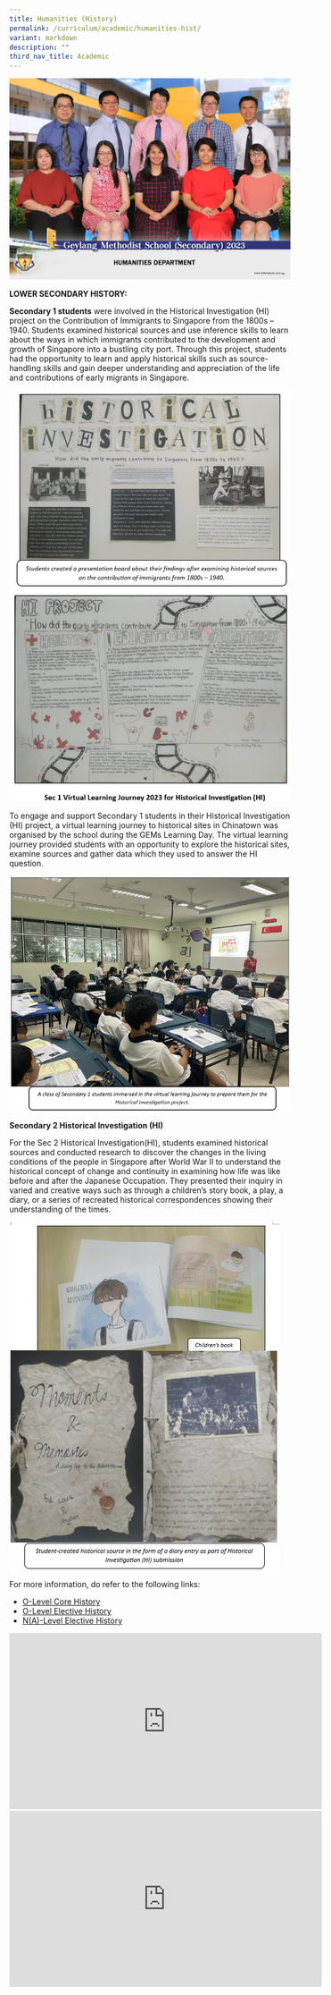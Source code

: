```yaml
---
title: Humanities (History)
permalink: /curriculum/academic/humanities-hist/
variant: markdown
description: ""
third_nav_title: Academic
---
```

![](/images/humanities_department_2.jpg)

**LOWER SECONDARY HISTORY:**

**Secondary 1 students** were involved in the Historical Investigation (HI) project on the Contribution of Immigrants to Singapore from the 1800s – 1940. Students examined historical sources and use inference skills to learn about the ways in which immigrants contributed to the development and growth of Singapore into a bustling city port. Through this project, students had the opportunity to learn and apply historical skills such as source-handling skills and gain deeper understanding and appreciation of the life and contributions of early migrants in Singapore.

![](/images/2024_Hi1.jpg)
![](/images/2024_Hi2.jpg)




To engage and support Secondary 1 students in their Historical Investigation (HI) project, a virtual learning journey to historical sites in Chinatown was organised by the school during the GEMs Learning Day. The virtual learning journey provided students with an opportunity to explore the historical sites, examine sources and gather data which they used to answer the HI question.

![](/images/2024_Hi3.jpg)




**Secondary 2 Historical Investigation (HI)**

For the Sec 2 Historical Investigation(HI), students examined historical sources and conducted research to discover the changes in the living conditions of the people in Singapore after World War II to understand the historical concept of change and continuity in examining how life was like before and after the Japanese Occupation. They presented their inquiry in varied and creative ways such as through a children’s story book, a play, a diary, or a series of recreated historical correspondences showing their understanding of the times.

![](/images/2024_Hi4.jpg)


For more information, do refer to the following links:

*   [O-Level Core History](https://www.seab.gov.sg/docs/default-source/national-examinations/syllabus/olevel/2024syllabus/2174_y24_sy.pdf)
*   [O-Level Elective History](https://www.seab.gov.sg/docs/default-source/national-examinations/syllabus/olevel/2024syllabus/2261_y24_sy.pdf)
*   [N(A)-Level Elective History](https://www.seab.gov.sg/docs/default-source/national-examinations/syllabus/nlevel/2024syllabus/2126_y24_sy.pdf)




<iframe width="560" height="315" src="https://www.youtube.com/embed/zzeXy2woSpM" title="YouTube video player" frameborder="0" allow="accelerometer; autoplay; clipboard-write; encrypted-media; gyroscope; picture-in-picture" allowfullscreen=""></iframe>

<iframe width="560" height="315" src="https://www.youtube.com/embed/kU5xVdG1Tu8" title="YouTube video player" frameborder="0" allow="accelerometer; autoplay; clipboard-write; encrypted-media; gyroscope; picture-in-picture" allowfullscreen=""></iframe>